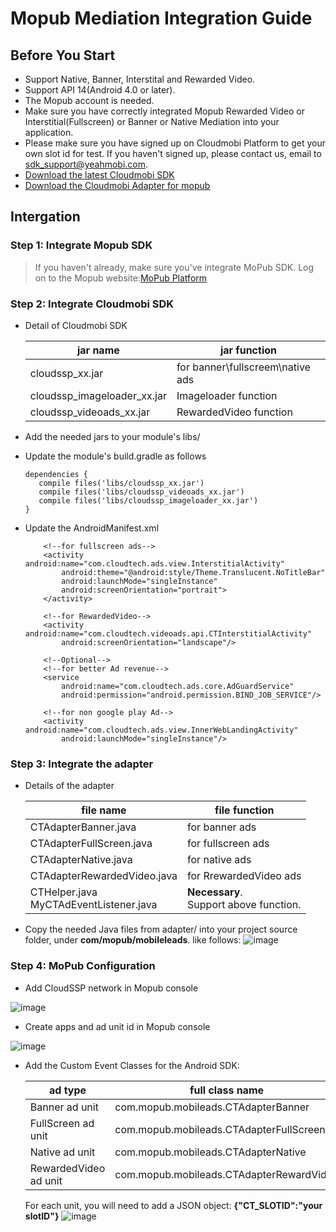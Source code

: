 
# Mopub Mediation Integration Guide


## <a name="start">Before You Start</a>  

* Support Native, Banner, Interstital and Rewarded Video.
* Support API 14(Android 4.0 or later).
* The Mopub account is needed. 
* Make sure you have correctly integrated Mopub Rewarded Video or Interstitial(Fullscreen) or Banner or Native Mediation into your application.
* Please make sure you have signed up on Cloudmobi Platform to get your own slot id for test. If you haven't signed up, please contact us, email to sdk_support@yeahmobi.com.
* [Download the latest Cloudmobi SDK](https://github.com/cloudmobi/AndroidSDK/blob/master/AndroidSDK.zip)
* [Download the Cloudmobi Adapter for mopub](https://github.com/cloudmobi/AndroidSDK/blob/master/AndroidSDK_Adapter-For-Mopub.zip)



## <a name="Docking">Intergation</a>


### Step 1: Integrate Mopub SDK    

> If you haven't already, make sure you've integrate MoPub SDK.
> Log on to the Mopub website:[MoPub Platform](https://app.mopub.com/account/login)


### Step 2: Integrate Cloudmobi SDK

* Detail of Cloudmobi SDK

    | jar name | jar function |
    | --- | --- |
    | cloudssp_xx.jar             | for banner\fullscreem\native ads |
    | cloudssp_imageloader_xx.jar | Imageloader function |
    | cloudssp_videoads_xx.jar    | RewardedVideo function |

* Add the needed jars to your module's libs/
* Update the module's build.gradle as follows
 
    ```
   dependencies {
       compile files('libs/cloudssp_xx.jar')
       compile files('libs/cloudssp_videoads_xx.jar')
       compile files('libs/cloudssp_imageloader_xx.jar')
   }
    ```

* Update the AndroidManifest.xml

    ```
        <!--for fullscreen ads-->
        <activity android:name="com.cloudtech.ads.view.InterstitialActivity"
            android:theme="@android:style/Theme.Translucent.NoTitleBar"
            android:launchMode="singleInstance"
            android:screenOrientation="portrait">
        </activity>

        <!--for RewardedVideo-->
        <activity android:name="com.cloudtech.videoads.api.CTInterstitialActivity"
            android:screenOrientation="landscape"/>

        <!--Optional-->
        <!--for better Ad revenue-->
        <service
            android:name="com.cloudtech.ads.core.AdGuardService"
            android:permission="android.permission.BIND_JOB_SERVICE"/>

        <!--for non google play Ad-->
        <activity android:name="com.cloudtech.ads.view.InnerWebLandingActivity"
            android:launchMode="singleInstance"/>
    ```

### Step 3: Integrate the adapter

* Details of the adapter

    | file name | file function |
    | --- | --- |
    | CTAdapterBanner.java | for banner ads |
    | CTAdapterFullScreen.java | for fullscreen ads |
    | CTAdapterNative.java | for native ads |
    | CTAdapterRewardedVideo.java | for RrewardedVideo ads |
    | CTHelper.java <br> MyCTAdEventListener.java | **Necessary**. <br> Support above function. |


* Copy the needed Java files from adapter/ into your project source folder, under **com/mopub/mobileleads**. like follows:
    ![image](https://user-images.githubusercontent.com/11080337/27760298-9673bcee-5e76-11e7-8d60-dffadf402cef.png)
    
### Step 4: MoPub Configuration

* Add CloudSSP network in Mopub console

![image](https://user-images.githubusercontent.com/11080337/27760048-e9f81802-5e70-11e7-93ba-7c186467b5df.png)

* Create apps and ad unit id in Mopub console

![image](https://user-images.githubusercontent.com/11080337/27760203-4b21ec86-5e74-11e7-8d0d-ef8328a5c4cc.png)

* Add the Custom Event Classes for the Android SDK:

    | ad type | full class name |
    | --- | --- |
    | Banner ad unit     | com.mopub.mobileads.CTAdapterBanner |
    | FullScreen ad unit | com.mopub.mobileads.CTAdapterFullScreen |
    | Native ad unit     | com.mopub.mobileads.CTAdapterNative |
    | RewardedVideo ad unit     | com.mopub.mobileads.CTAdapterRewardVideo|

    For each unit, you will need to add a JSON object:  **{"CT_SLOTID":"your slotID"}**
![image](https://user-images.githubusercontent.com/11080337/27760260-b71bf0c0-5e75-11e7-9d1c-afc25200a902.png)








